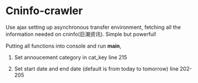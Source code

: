 # Cninfo-crawler
Use ajax setting up asynchronous transfer environment, fetching all the information needed on cninfo(巨潮资讯). Simple but powerful!

Putting all functions into console and run __main__,

1. Set annoucement category in cat_key  line 215 

2. Set start date and end date (default is from today to tomorrow)  line 202-205

